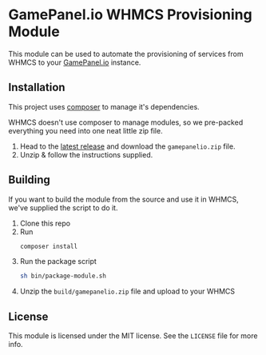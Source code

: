 GamePanel.io WHMCS Provisioning Module
======================================

This module can be used to automate the provisioning of services from WHMCS
 to your [GamePanel.io](https://gamepanel.io) instance.

## Installation

This project uses [composer](https://getcomposer.org/) to manage it's dependencies.

WHMCS doesn't use composer to manage modules, so we pre-packed everything you need into one neat little zip file.

1. Head to the [latest release](https://github.com/gamepanelio/module-whmcs/releases/latest) and download the `gamepanelio.zip` file. 
2. Unzip & follow the instructions supplied.

## Building

If you want to build the module from the source and use it in WHMCS, we've supplied the script to do it.

1. Clone this repo
2. Run
   ```bash
   composer install
   ```
3. Run the package script
   ```bash
   sh bin/package-module.sh
   ```
4. Unzip the `build/gamepanelio.zip` file and upload to your WHMCS

## License

This module is licensed under the MIT license. See the `LICENSE` file for
 more info.
